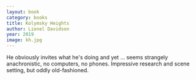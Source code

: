 ```yaml
---
layout: book
category: books
title: Kolymsky Heights
author: Lionel Davidson
year: 2019
image: kh.jpg
---
```

He obviously invites what he's doing and yet ... seems strangely anachronistic, no computers, no phones.  Impressive research and scene setting, but oddly old-fashioned.
